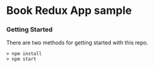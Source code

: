 # Book Redux App sample

### Getting Started

There are two methods for getting started with this repo.

```
> npm install
> npm start
```
